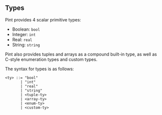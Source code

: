 ## Types

Pint provides 4 scalar primitive types:

- Boolean: `bool`
- Integer: `int`
- Real: `real`
- String: `string`

Pint also provides tuples and arrays as a compound built-in type, as well as C-style enumeration types and custom types.

The syntax for types is as follows:

```bnf
<ty> ::= "bool"
       | "int"
       | "real"
       | "string"
       | <tuple-ty>
       | <array-ty>
       | <enum-ty>
       | <custom-ty>
```
